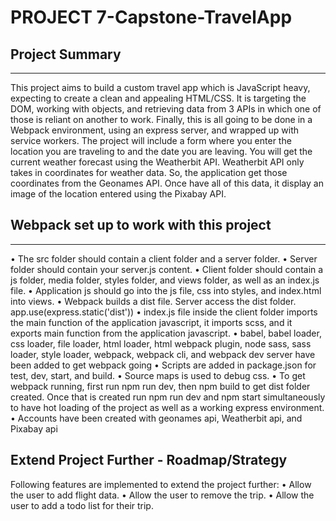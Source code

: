 # PROJECT 7-Capstone-TravelApp

## Project Summary
----------------
This project aims to build a custom travel app which is JavaScript heavy, expecting to create a clean and appealing HTML/CSS. 
It is targeting the DOM, working with objects, and retrieving data from 3 APIs in which one of those is reliant on another to work. 
Finally, this is all going to be done in a Webpack environment, using an express server, and wrapped up with service workers.
The project will include a form where you enter the location you are traveling to and the date you are leaving. You will get the current weather forecast using the Weatherbit API. Weatherbit API only takes in coordinates for weather data. So, the application get those coordinates from the Geonames API. Once have all of this data, it display an image of the location entered using the Pixabay API.

## Webpack set up to work with this project
-----------------------------------------------
•	The src folder should contain a client folder and a server folder.
•	Server folder should contain your server.js content.
•	Client folder should contain a js folder, media folder, styles folder, and views folder, as well as an index.js file.
•	Application js should go into the js file, css into styles, and index.html into views.
•	 Webpack builds a dist file. Server access the dist folder. app.use(express.static('dist'))
•	index.js file inside the client folder imports the main function of the application javascript, it imports scss, and it exports main function from the application javascript. 
•	babel, babel loader, css loader, file loader, html loader, html webpack plugin, node sass, sass loader, style loader, webpack, webpack cli, and webpack dev server have been added to get webpack going
•	Scripts are added in package.json for test, dev, start, and build. 
•	Source maps is used to debug css.
•	To get webpack running, first run npm run dev, then npm build to get dist folder created. Once that is created run npm run dev and npm start simultaneously to have hot loading of the project as well as a working express environment.
•	Accounts have been created with geonames api, Weatherbit api, and Pixabay api

## Extend Project Further - Roadmap/Strategy
Following features are implemented to extend the project further:
•	Allow the user to add flight data.
•	Allow the user to remove the trip.
•	Allow the user to add a todo list for their trip.
